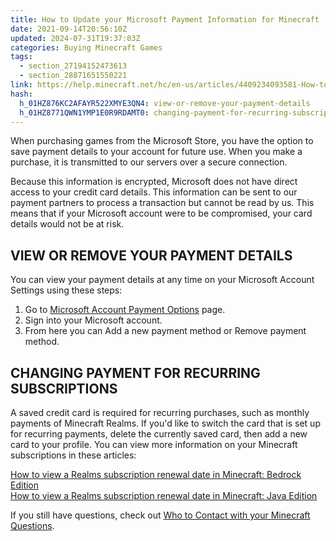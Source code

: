 ```yaml
---
title: How to Update your Microsoft Payment Information for Minecraft
date: 2021-09-14T20:56:10Z
updated: 2024-07-31T19:37:03Z
categories: Buying Minecraft Games
tags:
  - section_27194152473613
  - section_28871651550221
link: https://help.minecraft.net/hc/en-us/articles/4409234093581-How-to-Update-your-Microsoft-Payment-Information-for-Minecraft
hash:
  h_01HZ876KC2AFAYR522XMYE3QN4: view-or-remove-your-payment-details
  h_01HZ8771QWN1YMP1E0R9RDAMT0: changing-payment-for-recurring-subscriptions
---
```


When purchasing games from the Microsoft Store, you have the option to save payment details to your account for future use. When you make a purchase, it is transmitted to our servers over a secure connection.

Because this information is encrypted, Microsoft does not have direct access to your credit card details. This information can be sent to our payment partners to process a transaction but cannot be read by us. This means that if your Microsoft account were to be compromised, your card details would not be at risk.

## VIEW OR REMOVE YOUR PAYMENT DETAILS

You can view your payment details at any time on your Microsoft Account Settings using these steps:

1.  Go to [Microsoft Account Payment Options](https://account.microsoft.com/billing/payments) page.
2.  Sign into your Microsoft account.
3.  From here you can Add a new payment method or Remove payment method.

## CHANGING PAYMENT FOR RECURRING SUBSCRIPTIONS

A saved credit card is required for recurring purchases, such as monthly payments of Minecraft Realms. If you'd like to switch the card that is set up for recurring payments, delete the currently saved card, then add a new card to your profile. You can view more information on your Minecraft subscriptions in these articles:

[How to view a Realms subscription renewal date in Minecraft: Bedrock Edition](../Manage-Realms-Subscriptions/How-to-View-a-Realms-Subscription-Renewal-Date-for-Minecraft-Bedrock-Edition.md)  
[How to view a Realms subscription renewal date in Minecraft: Java Edition](../Manage-Realms-Subscriptions/How-to-View-a-Realms-Subscription-Renewal-Date-for-Minecraft-Java-Edition.md)

  
If you still have questions, check out [Who to Contact with your Minecraft Questions](../Performance-Troubleshooting/Who-to-contact-with-your-Minecraft-support-questions.md).
